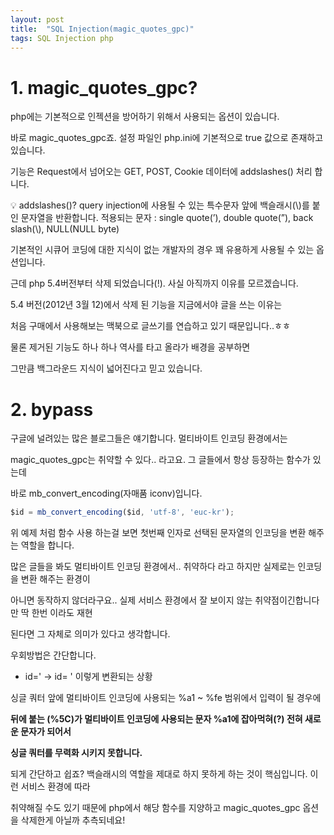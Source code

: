 ```yaml
---
layout: post
title:  "SQL Injection(magic_quotes_gpc)"
tags: SQL Injection php
---
```


# 1. magic_quotes_gpc?

php에는 기본적으로 인젝션을 방어하기 위해서 사용되는 옵션이 있습니다. 

바로 magic_quotes_gpc죠. 설정 파일인 php.ini에 기본적으로 true 값으로 존재하고 있습니다.

기능은 Request에서 넘어오는 GET, POST, Cookie 데이터에 addslashes() 처리 합니다.

<aside>
💡 addslashes()?
query injection에 사용될 수 있는 특수문자 앞에 백슬래시(\)를 붙인 문자열을 반환합니다.
적용되는 문자 : single quote(’), double quote(”), back slash(\), NULL(NULL byte)

</aside>

기본적인 시큐어 코딩에 대한 지식이 없는 개발자의 경우 꽤 유용하게 사용될 수 있는 옵션입니다.

근데 php 5.4버전부터 삭제 되었습니다(!). 사실 아직까지 이유를 모르겠습니다. 

5.4 버전(2012년 3월 12)에서 삭제 된 기능을 지금에서야 글을 쓰는 이유는 

처음 구매에서 사용해보는 맥북으로 글쓰기를 연습하고 있기 때문입니다..ㅎㅎ

물론 제거된 기능도 하나 하나 역사를 타고 올라가 배경을 공부하면 

그만큼 백그라운드 지식이 넓어진다고 믿고 있습니다.

# 2. bypass

구글에 널려있는 많은 블로그들은 얘기합니다. 멀티바이트 인코딩 환경에서는 

magic_quotes_gpc는 취약할 수 있다.. 라고요. 그 글들에서 항상 등장하는 함수가 있는데

바로 mb_convert_encoding(자매품 iconv)입니다. 

```jsx
$id = mb_convert_encoding($id, 'utf-8', 'euc-kr');
```

위 예제 처럼 함수 사용 하는걸 보면 첫번째 인자로 선택된 문자열의 인코딩을 변환 해주는 역할을 합니다.

많은 글들을 봐도 멀티바이트 인코딩 환경에서.. 취약하다 라고 하지만 실제로는 인코딩을 변환 해주는 환경이 

아니면 동작하지 않더라구요.. 실제 서비스 환경에서 잘 보이지 않는 취약점이긴합니다만 딱 한번 이라도 재현

된다면 그 자체로 의미가 있다고 생각합니다.

우회방법은 간단합니다.

- id=' → id= \'  이렇게 변환되는 상황

싱글 쿼터 앞에 멀티바이트 인코딩에 사용되는 %a1 ~ %fe 범위에서 입력이 될 경우에

**뒤에 붙는 \(%5C)가 멀티바이트 인코딩에 사용되는 문자 %a1에 잡아먹혀(?) 전혀 새로운 문자가 되어서** 

**싱글 쿼터를 무력화 시키지 못합니다.**

되게 간단하고 쉽죠? 백슬래시의 역할을 제대로 하지 못하게 하는 것이 핵심입니다. 이런 서비스 환경에 따라

취약해질 수도 있기 때문에 php에서 해당 함수를 지양하고 magic_quotes_gpc 옵션을 삭제한게 아닐까 추측되네요!